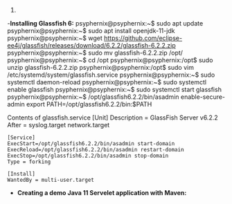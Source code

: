 1.

-**Installing Glassfish 6:**
    psyphernix@psyphernix:~$ sudo apt update
    psyphernix@psyphernix:~$ sudo apt install openjdk-11-jdk
    psyphernix@psyphernix:~$ wget https://github.com/eclipse-ee4j/glassfish/releases/download/6.2.2/glassfish-6.2.2.zip
    psyphernix@psyphernix:~$ sudo mv glassfish-6.2.2.zip /opt/
    psyphernix@psyphernix:~$ cd /opt
    psyphernix@psyphernix:/opt$ sudo unzip glassfish-6.2.2.zip
    psyphernix@psyphernix:/opt$ sudo vim /etc/systemd/system/glassfish.service
    psyphernix@psyphernix:~$ sudo systemctl daemon-reload
    psyphernix@psyphernix:~$ sudo systemctl enable glassfish
    psyphernix@psyphernix:~$ sudo systemctl start glassfish
    psyphernix@psyphernix:~$ /opt/glassfish6.2.2/bin/asadmin enable-secure-admin
    export PATH=/opt/glassfish6.2.2/bin:$PATH
    
Contents of glassfish.service
    [Unit]
    Description = GlassFish Server v6.2.2
    After = syslog.target network.target

    [Service]
    ExecStart=/opt/glassfish6.2.2/bin/asadmin start-domain
    ExecReload=/opt/glassfish6.2.2/bin/asadmin restart-domain
    ExecStop=/opt/glassfish6.2.2/bin/asadmin stop-domain
    Type = forking

    [Install]
    WantedBy = multi-user.target
    
- **Creating a demo Java 11 Servelet application with Maven:**
